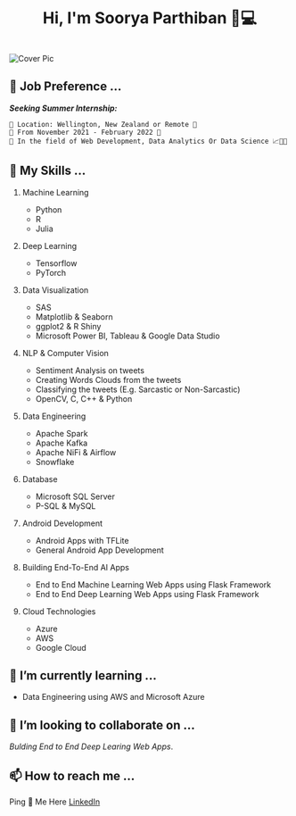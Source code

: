 <h1 align="center">Hi, I'm Soorya Parthiban 👋💻</h1>

<br>
<img src="https://d35fo82fjcw0y8.cloudfront.net/2016/07/03210503/data-science.png" alt="Cover Pic">
<br>

## 💼 Job Preference ...

***Seeking Summer Internship:***

    📑 Location: Wellington, New Zealand or Remote 📍
    📑 From November 2021 - February 2022 📅
    📑 In the field of Web Development, Data Analytics Or Data Science 📈🧑‍💻


## 🤹 My Skills ...
  
  1. Machine Learning 
      - Python
      - R
      - Julia
  
  2. Deep Learning 
      - Tensorflow
      - PyTorch
  
  3. Data Visualization
      - SAS
      - Matplotlib & Seaborn
      - ggplot2 & R Shiny
      - Microsoft Power BI, Tableau & Google Data Studio
      
  4. NLP & Computer Vision
      - Sentiment Analysis on tweets
      - Creating Words Clouds from the tweets
      - Classifying the tweets (E.g. Sarcastic or Non-Sarcastic)
      - OpenCV, C, C++ & Python
  
  5. Data Engineering
      - Apache Spark
      - Apache Kafka 
      - Apache NiFi & Airflow
      - Snowflake
  
  6. Database
      - Microsoft SQL Server
      - P-SQL & MySQL
      
  7. Android Development
      - Android Apps with TFLite
      - General Android App Development 
      
  8. Building End-To-End AI Apps
      - End to End Machine Learning Web Apps using Flask Framework
      - End to End Deep Learning Web Apps using Flask Framework

  9. Cloud Technologies
      - Azure
      - AWS
      - Google Cloud
      

## 🌱 I’m currently learning ...

- Data Engineering using AWS and Microsoft Azure  
  
## 💞️ I’m looking to collaborate on ...

*Bulding End to End Deep Learing Web Apps*.
  
## 📫 How to reach me ...

Ping 💌 Me Here [LinkedIn](https://www.linkedin.com/in/sooryaprakashparthiban/)

<!---
drdataSpp/drdataSpp is a ✨ special ✨ repository because its `README.md` (this file) appears on your GitHub profile.
You can click the Preview link to take a look at your changes.
--->
